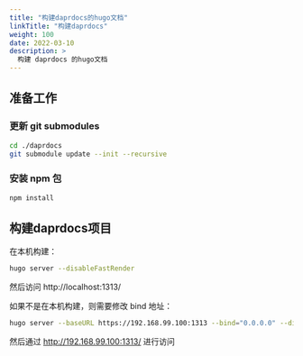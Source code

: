 ```yaml
---
title: "构建daprdocs的hugo文档"
linkTitle: "构建daprdocs"
weight: 100
date: 2022-03-10
description: >
  构建 daprdocs 的hugo文档
---
```




## 准备工作

### 更新 git submodules

```bash
cd ./daprdocs
git submodule update --init --recursive
```

### 安装 npm 包


```bash
npm install
```

## 构建daprdocs项目

在本机构建：

```bash
hugo server --disableFastRender
```

然后访问 http://localhost:1313/

如果不是在本机构建，则需要修改 bind 地址：

```bash
hugo server --baseURL https://192.168.99.100:1313 --bind="0.0.0.0" --disableFastRender
```

然后通过 http://192.168.99.100:1313/ 进行访问
